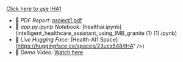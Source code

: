 [Click here to use IHA1](https://huggingface.co/spaces/23ucs548/IHA)

- 📄 *PDF Report:* [project1.pdf](project1.pdf)
- 📓 *app.py.ipynb Notebook:* [healthai.ipynb](intelligent_healthcare_assistant_using_IMB_granite (1) (1).ipynb)
- 🤖 *Live Hugging Face:* [Health-AI1 Space](https://huggingface.co/spaces/23ucs548/IHA" />)
- 🎥 *Demo Video:* [Watch here](https://drive.google.com/file/d/1BOi506_5LiNu4v7UnJXa5D2vPoI_Ihli/view?usp=drivesdk)
